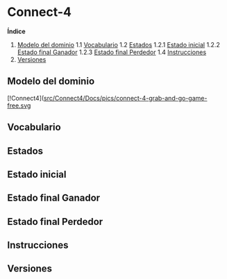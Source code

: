 # Connect-4

**Índice** 
1. [Modelo del dominio](#Modelo-del-dominio)
1.1 [Vocabulario](#Vocabulario)
1.2 [Estados](#Estados)
1.2.1 [Estado inicial](#Estado-inicial)
1.2.2 [Estado final Ganador](#Estado-final-Ganador)
1.2.3 [Estado final Perdedor](#Estado-final-Perdedor)
1.4 [Instrucciones](#Instrucciones)
2. [Versiones](#Versiones)

## Modelo del dominio

[!Connect4]([src/Connect4/Docs/pics/connect-4-grab-and-go-game-free.svg](https://github.com/franpaulinoinfante/MasterSoftwareDevelopment/blob/97a79243650637ccd563c5e62fee6f7f3e61f528/src/Connect4/Docs/pics/connect-4-grab-and-go-game-free.svg)

## Vocabulario

## Estados

## Estado inicial

## Estado final Ganador

## Estado final Perdedor

## Instrucciones

## Versiones
